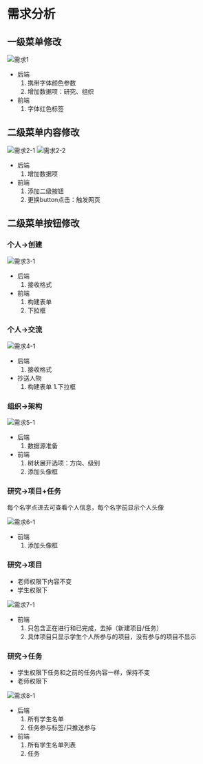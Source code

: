 # 需求分析

## 一级菜单修改

![需求1](https://github.com/PantaZheng/505WechatAccount/blob/master/DemandImages/%E9%9C%80%E6%B1%821.png?raw=true)

- 后端
  1. 携带字体颜色参数
  1. 增加数据项：研究、组织
- 前端
  1. 字体红色标签

## 二级菜单内容修改

![需求2-1](https://github.com/PantaZheng/505WechatAccount/blob/master/DemandImages/%E9%9C%80%E6%B1%822-1.png?raw=true)
![需求2-2](https://github.com/PantaZheng/505WechatAccount/blob/master/DemandImages/%E9%9C%80%E6%B1%822-2.png?raw=true)

- 后端
    1. 增加数据项
- 前端
    1. 添加二级按钮
    1. 更换button点击：触发网页

## 二级菜单按钮修改

### 个人->创建

![需求3-1](https://github.com/PantaZheng/505WechatAccount/blob/master/DemandImages/%E9%9C%80%E6%B1%823-1.png?raw=true)

- 后端
  1. 接收格式
- 前端
  1. 构建表单
  1. 下拉框

### 个人->交流

![需求4-1](https://github.com/PantaZheng/505WechatAccount/blob/master/DemandImages/%E9%9C%80%E6%B1%824-1.png?raw=true)

- 后端
  1. 接收格式
- 抄送人物
  1. 构建表单
  1.下拉框

### 组织->架构

![需求5-1](https://github.com/PantaZheng/505WechatAccount/blob/master/DemandImages/%E9%9C%80%E6%B1%825-1.png?raw=true)

- 后端
  1. 数据源准备
- 前端
  1. 树状展开选项：方向、级别
  1. 添加头像框

### 研究->项目+任务

每个名字点进去可查看个人信息，每个名字前显示个人头像

![需求6-1](https://github.com/PantaZheng/505WechatAccount/blob/master/DemandImages/%E9%9C%80%E6%B1%826-1.png?raw=true)

- 前端
  1. 添加头像框

### 研究->项目

- 老师权限下内容不变
- 学生权限下

![需求7-1](https://github.com/PantaZheng/505WechatAccount/blob/master/DemandImages/%E9%9C%80%E6%B1%827-1.png?raw=true)

- 前端
  1. 只包含正在进行和已完成，去掉（新建项目/任务）
  1. 具体项目只显示学生个人所参与的项目，没有参与的项目不显示

### 研究->任务

-	学生权限下任务和之前的任务内容一样，保持不变
- 老师权限下

![需求8-1](https://github.com/PantaZheng/505WechatAccount/blob/master/DemandImages/%E9%9C%80%E6%B1%828-1.png?raw=true)

- 后端
  1. 所有学生名单
  1. 任务参与标签/只推送参与
- 前端
  1. 所有学生名单列表
  1. 任务